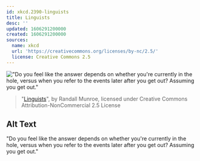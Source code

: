```yaml
---
id: xkcd.2390-linguists
title: Linguists
desc: ''
updated: 1606291200000
created: 1606291200000
sources:
  name: xkcd
  url: 'https://creativecommons.org/licenses/by-nc/2.5/'
  license: Creative Commons 2.5
---
```

!["Do you feel like the answer depends on whether you're currently in the hole, versus when you refer to the events later after you get out? Assuming you get out."](https://imgs.xkcd.com/comics/linguists.png)
> "[Linguists](https://xkcd.com/2390/)", by Randall Munroe, licensed under Creative Commons Attribution-NonCommercial 2.5 License

## Alt Text
"Do you feel like the answer depends on whether you're currently in the hole, versus when you refer to the events later after you get out? Assuming you get out."
